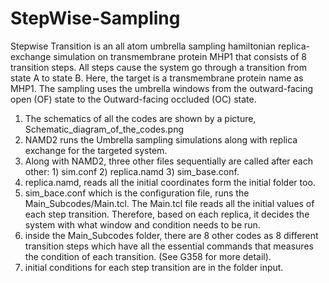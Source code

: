 # StepWise-Sampling
Stepwise Transition is an all atom umbrella sampling hamiltonian replica-exchange simulation on transmembrane protein MHP1 that consists of 8 transition steps. All steps cause the system go through a transition from state A to state B. Here, the target is a transmembrane protein name as MHP1. The sampling uses the umbrella windows from the outward-facing open (OF) state to the Outward-facing occluded (OC) state.

1) The schematics of all the codes are shown by a picture, Schematic_diagram_of_the_codes.png
2) NAMD2 runs the Umbrella sampling simulations along with replica exchange for the targeted system.
3) Along with NAMD2, three other files sequentially are called after each other: 1) sim.conf 2) replica.namd 3) sim_base.conf.
4) replica.namd, reads all the initial coordinates form the initial folder too.
5) sim_bace.conf which is the configuration file, runs the Main_Subcodes/Main.tcl. The Main.tcl file reads all the initial values of each step transition. Therefore, based on each replica, it decides the system with what window and condition needs to be run.  
6) inside the Main_Subcodes folder, there are 8 other codes as 8 different transition steps which have all the essential commands that measures the condition of each transition. (See G358 for more detail).
7) initial conditions for each step transition are in the folder input.
